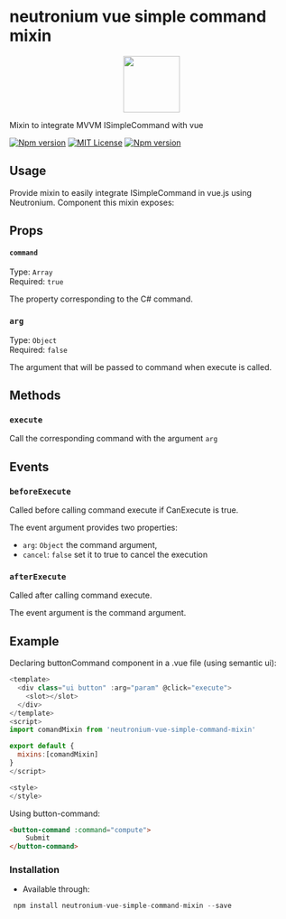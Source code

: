 # neutronium vue simple command mixin
<p align="center"><img width="100"src="https://raw.githubusercontent.com/NeutroniumCore/neutronium-vue/master/template/src/assets/logo.png"></p>
Mixin to integrate MVVM ISimpleCommand with vue

[![Npm version](https://img.shields.io/npm/v/neutronium-vue-simple-command-mixin.svg?maxAge=2592000)](https://www.npmjs.com/package/neutronium-vue-simple-command-mixin)
[![MIT License](https://img.shields.io/github/license/NeutroniumCore/neutronium-vue-simplecommand-mixin.svg)](https://github.com/NeutroniumCore/neutronium-vue-simplecommand-mixin/blob/master/LICENSE)
[![Npm version](https://img.shields.io/npm/v/neutronium-vue-simple-command-mixin.svg?maxAge=2592000)](https://www.npmjs.com/package/neutronium-vue-simple-command-mixin)


## Usage
Provide mixin to easily integrate ISimpleCommand in vue.js using Neutronium.
Component this mixin exposes:

## Props
#### `command`
Type: `Array`<br>
Required: `true`<br>

The property corresponding to the C# command.

### `arg`
Type: `Object`<br>
Required: `false`

The argument that will be passed to command when execute is called.

## Methods
### `execute`

Call the corresponding command with the argument `arg`

## Events
### `beforeExecute`

Called before calling command execute if CanExecute is true. 

The event argument provides two properties: 
* `arg`: `Object` the command argument, 
* `cancel`: `false` set it to true to cancel the execution

### `afterExecute`

Called after calling command execute. 

The event argument is the command argument. 


## Example
Declaring buttonCommand component in a .vue file (using semantic ui):
 
```javascript
<template>
  <div class="ui button" :arg="param" @click="execute">   
    <slot></slot>  
  </div>
</template>
<script>
import comandMixin from 'neutronium-vue-simple-command-mixin'

export default {
  mixins:[comandMixin]
}
</script>

<style>
</style>
```

Using button-command:

```html
<button-command :command="compute">
	Submit
</button-command> 
```

### Installation
- Available through:
``` js
 npm install neutronium-vue-simple-command-mixin --save
```
